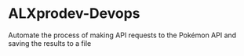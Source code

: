 # ALXprodev-Devops
Automate the process of making API requests to the Pokémon API and saving the results to a file
